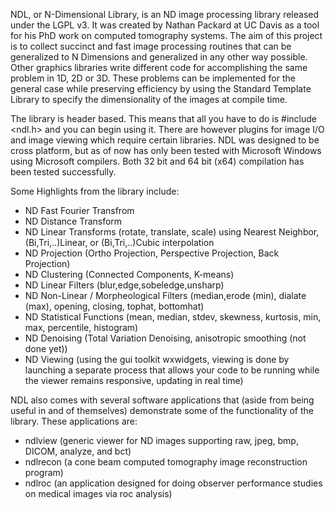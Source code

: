 NDL, or N-Dimensional Library, is an ND image processing library released under the LGPL v3. It was created by Nathan Packard at UC Davis as a tool for his PhD work on computed tomography systems. The aim of this project is to collect succinct and fast image processing routines that can be generalized to N Dimensions and generalized in any other way possible. Other graphics libraries write different code for accomplishing the same problem in 1D, 2D or 3D. These problems can be implemented for the general case while preserving efficiency by using the Standard Template Library to specify the dimensionality of the images at compile time.

The library is header based. This means that all you have to do is #include <ndl.h> and you can begin using it. There are however plugins for image I/O and image viewing which require certain libraries. NDL was designed to be cross platform, but as of now has only been tested with Microsoft Windows using Microsoft compilers. Both 32 bit and 64 bit (x64) compilation has been tested successfully.

<a href='Hidden comment: 
wxwidgets, openmp, libjpeg, EasyBMP, bctlib, analyzelib, dcmtk). These libraries must be linked to your project and you must #define a constant to enable these libraries in your code (NDL_USE_WXWIDGETS, NDL_USE_OMP, NDL_USE_JPEG, NDL_USE_BMP, NDL_USE_BCTLIB, NDL_USE_ANALYZELIB, NDL_USE_DCMTK).
'></a>

Some Highlights from the library include:
  * ND Fast Fourier Transfrom
  * ND Distance Transform
  * ND Linear Transforms (rotate, translate, scale) using Nearest Neighbor, (Bi,Tri,..)Linear, or (Bi,Tri,..)Cubic interpolation
  * ND Projection (Ortho Projection, Perspective Projection, Back Projection)
  * ND Clustering (Connected Components, K-means)
  * ND Linear Filters (blur,edge,sobeledge,unsharp)
  * ND Non-Linear / Morpheological Filters (median,erode (min), dialate (max), opening, closing, tophat, bottomhat)
  * ND Statistical Functions (mean, median, stdev, skewness, kurtosis, min, max, percentile, histogram)
  * ND Denoising (Total Variation Denoising, anisotropic smoothing (not done yet))
  * ND Viewing (using the gui toolkit wxwidgets, viewing is done by launching a separate process that allows your code to be running while the viewer remains responsive, updating in real time)

NDL also comes with several software applications that (aside from being useful in and of themselves) demonstrate some of the functionality of the library. These applications are:
  * ndlview (generic viewer for ND images supporting raw, jpeg, bmp, DICOM, analyze, and bct)
  * ndlrecon (a cone beam computed tomography image reconstruction program)
  * ndlroc (an application designed for doing observer performance studies on medical images via roc analysis)